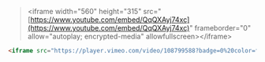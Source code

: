 > &lt;iframe width="560" height="315" src="[https://www.youtube.com/embed/QqQXAyj74xc](https://www.youtube.com/embed/QqQXAyj74xc)" frameborder="0" allow="autoplay; encrypted-media" allowfullscreen&gt;&lt;/iframe&gt;



```HTML
<iframe src="https://player.vimeo.com/video/108799588?badge=0%20color=ff0179" width="500" height="281" frameborder="0" webkitallowfullscreen mozallowfullscreen allowfullscreen></iframe>
```



